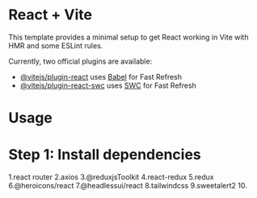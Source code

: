 # React + Vite

This template provides a minimal setup to get React working in Vite with HMR and some ESLint rules.

Currently, two official plugins are available:

- [@vitejs/plugin-react](https://github.com/vitejs/vite-plugin-react/blob/main/packages/plugin-react/README.md) uses [Babel](https://babeljs.io/) for Fast Refresh
- [@vitejs/plugin-react-swc](https://github.com/vitejs/vite-plugin-react-swc) uses [SWC](https://swc.rs/) for Fast Refresh


# Usage

# Step 1: Install dependencies

1.react router
2.axios
3.@reduxjsToolkit
4.react-redux
5.redux
6.@heroicons/react
7.@headlessui/react
8.tailwindcss
9.sweetalert2
10.



